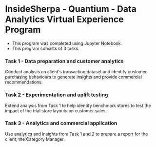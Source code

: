 # InsideSherpa - Quantium - Data Analytics Virtual Experience Program
* This program was completed using Jupyter Notebook.
* This program consists of 3 tasks.


### Task 1 - Data preparation and customer analytics
Conduct analysis on client's transaction dataset and identify customer purchasing behaviours to generate insights and provide commercial recommendations.


### Task 2 - Experimentation and uplift testing
Extend analysis from Task 1 to help identify benchmark stores to test the impact of the trial store layouts on customer sales.


### Task 3 - Analytics and commercial application
Use analytics and insights from Task 1 and 2 to prepare a report for the client, the Category Manager.
